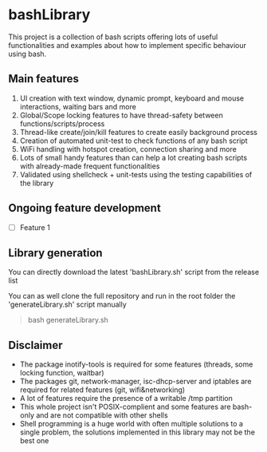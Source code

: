 # bashLibrary

This project is a collection of bash scripts offering lots of useful functionalities and examples about how to implement specific behaviour using bash.

## Main features
1. UI creation with text window, dynamic prompt, keyboard and mouse interactions, waiting bars and more
2. Global/Scope locking features to have thread-safety between functions/scripts/process
3. Thread-like create/join/kill features to create easily background process
4. Creation of automated unit-test to check functions of any bash script
5. WiFi handling with hotspot creation, connection sharing and more
6. Lots of small handy features than can help a lot creating bash scripts with already-made frequent functionalities
7. Validated using shellcheck + unit-tests using the testing capabilities of the library

## Ongoing feature development
- [ ] Feature 1

## Library generation

You can directly download the latest 'bashLibrary.sh' script from the release list

>

You can as well clone the full repository and run in the root folder the 'generateLibrary.sh' script manually

> bash generateLibrary.sh

## Disclaimer
- The package inotify-tools is required for some features (threads, some locking function, waitbar)
- The packages git, network-manager, isc-dhcp-server and iptables are required for related features (git, wifi&networking)
- A lot of features require the presence of a writable /tmp partition
- This whole project isn't POSIX-complient and some features are bash-only and are not compatible with other shells
- Shell programming is a huge world with often multiple solutions to a single problem, the solutions implemented in this library may not be the best one

